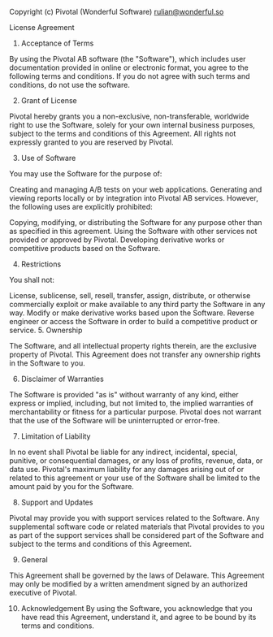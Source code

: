 Copyright (c) Pivotal (Wonderful Software) <rulian@wonderful.so>

License Agreement

1. Acceptance of Terms

By using the Pivotal AB software (the "Software"), which includes user documentation provided in online or electronic format, you agree to the following terms and conditions. If you do not agree with such terms and conditions, do not use the software.

2. Grant of License

Pivotal hereby grants you a non-exclusive, non-transferable, worldwide right to use the Software, solely for your own internal business purposes, subject to the terms and conditions of this Agreement. All rights not expressly granted to you are reserved by Pivotal.

3. Use of Software

You may use the Software for the purpose of:

Creating and managing A/B tests on your web applications.
Generating and viewing reports locally or by integration into Pivotal AB services.
However, the following uses are explicitly prohibited:

Copying, modifying, or distributing the Software for any purpose other than as specified in this agreement.
Using the Software with other services not provided or approved by Pivotal.
Developing derivative works or competitive products based on the Software.

4. Restrictions

You shall not:

License, sublicense, sell, resell, transfer, assign, distribute, or otherwise commercially exploit or make available to any third party the Software in any way.
Modify or make derivative works based upon the Software.
Reverse engineer or access the Software in order to build a competitive product or service.
5. Ownership

The Software, and all intellectual property rights therein, are the exclusive property of Pivotal. This Agreement does not transfer any ownership rights in the Software to you.

6. Disclaimer of Warranties

The Software is provided "as is" without warranty of any kind, either express or implied, including, but not limited to, the implied warranties of merchantability or fitness for a particular purpose. Pivotal does not warrant that the use of the Software will be uninterrupted or error-free.

7. Limitation of Liability

In no event shall Pivotal be liable for any indirect, incidental, special, punitive, or consequential damages, or any loss of profits, revenue, data, or data use. Pivotal's maximum liability for any damages arising out of or related to this agreement or your use of the Software shall be limited to the amount paid by you for the Software.

8. Support and Updates

Pivotal may provide you with support services related to the Software. Any supplemental software code or related materials that Pivotal provides to you as part of the support services shall be considered part of the Software and subject to the terms and conditions of this Agreement.

9. General

This Agreement shall be governed by the laws of Delaware. This Agreement may only be modified by a written amendment signed by an authorized executive of Pivotal.

10. Acknowledgement
By using the Software, you acknowledge that you have read this Agreement, understand it, and agree to be bound by its terms and conditions.

